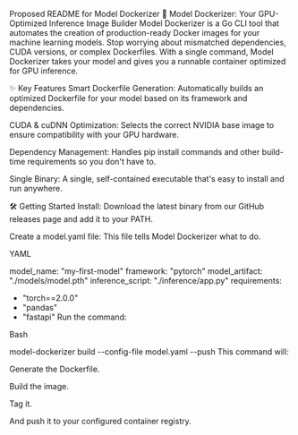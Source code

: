 Proposed README for Model Dockerizer
🐳 Model Dockerizer: Your GPU-Optimized Inference Image Builder
Model Dockerizer is a Go CLI tool that automates the creation of production-ready Docker images for your machine learning models. Stop worrying about mismatched dependencies, CUDA versions, or complex Dockerfiles. With a single command, Model Dockerizer takes your model and gives you a runnable container optimized for GPU inference.

✨ Key Features
Smart Dockerfile Generation: Automatically builds an optimized Dockerfile for your model based on its framework and dependencies.

CUDA & cuDNN Optimization: Selects the correct NVIDIA base image to ensure compatibility with your GPU hardware.

Dependency Management: Handles pip install commands and other build-time requirements so you don't have to.

Single Binary: A single, self-contained executable that's easy to install and run anywhere.

🛠️ Getting Started
Install: Download the latest binary from our GitHub releases page and add it to your PATH.

Create a model.yaml file: This file tells Model Dockerizer what to do.

YAML

model_name: "my-first-model"
framework: "pytorch"
model_artifact: "./models/model.pth"
inference_script: "./inference/app.py"
requirements:
  - "torch==2.0.0"
  - "pandas"
  - "fastapi"
Run the command:

Bash

model-dockerizer build --config-file model.yaml --push
This command will:

Generate the Dockerfile.

Build the image.

Tag it.

And push it to your configured container registry.
